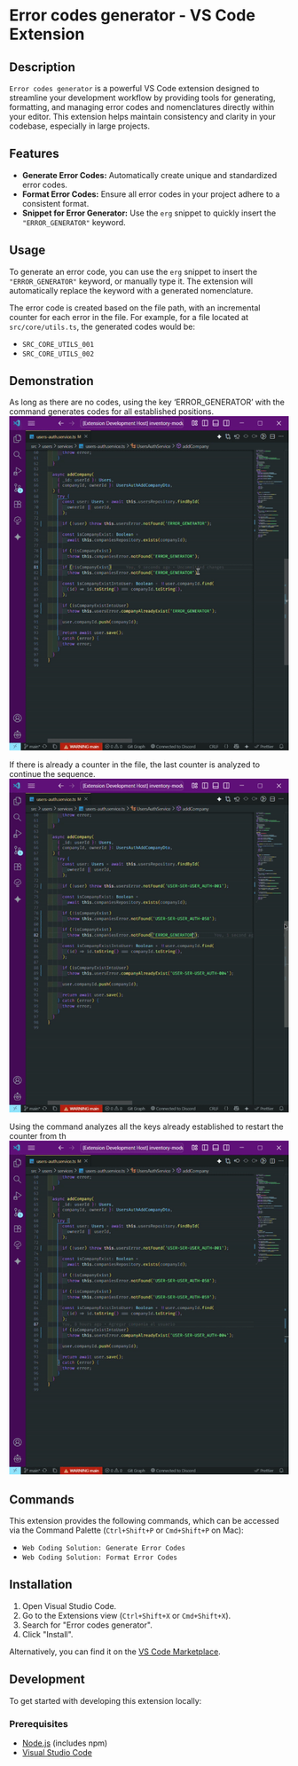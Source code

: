 # Error codes generator - VS Code Extension

## Description

`Error codes generator` is a powerful VS Code extension designed to streamline your development workflow by providing tools for generating, formatting, and managing error codes and nomenclatures directly within your editor. This extension helps maintain consistency and clarity in your codebase, especially in large projects.

## Features

- **Generate Error Codes:** Automatically create unique and standardized error codes.
- **Format Error Codes:** Ensure all error codes in your project adhere to a consistent format.
- **Snippet for Error Generator:** Use the `erg` snippet to quickly insert the `"ERROR_GENERATOR"` keyword.

## Usage

To generate an error code, you can use the `erg` snippet to insert the `"ERROR_GENERATOR"` keyword, or manually type it. The extension will automatically replace the keyword with a generated nomenclature.

The error code is created based on the file path, with an incremental counter for each error in the file. For example, for a file located at `src/core/utils.ts`, the generated codes would be:

- `SRC_CORE_UTILS_001`
- `SRC_CORE_UTILS_002`

## Demonstration

As long as there are no codes, using the key ‘ERROR_GENERATOR’ with the command <Generate error codes> generates codes for all established positions.
![Demonstration of the error code generator](src/assets/demonstration-1.gif)

If there is already a counter in the file, the last counter is analyzed to continue the sequence.
![Demonstration of the error code generator](src/assets/demonstration-2.gif)

Using the <Format error codes> command analyzes all the keys already established to restart the counter from th
![Demonstration of the error code generator](src/assets/demonstration-3.gif)

## Commands

This extension provides the following commands, which can be accessed via the Command Palette (`Ctrl+Shift+P` or `Cmd+Shift+P` on Mac):

- `Web Coding Solution: Generate Error Codes`
- `Web Coding Solution: Format Error Codes`

## Installation

1.  Open Visual Studio Code.
2.  Go to the Extensions view (`Ctrl+Shift+X` or `Cmd+Shift+X`).
3.  Search for "Error codes generator".
4.  Click "Install".

Alternatively, you can find it on the [VS Code Marketplace](https://marketplace.visualstudio.com/).

## Development

To get started with developing this extension locally:

### Prerequisites

- [Node.js](https://nodejs.org/) (includes npm)
- [Visual Studio Code](https://code.visualstudio.com/)
